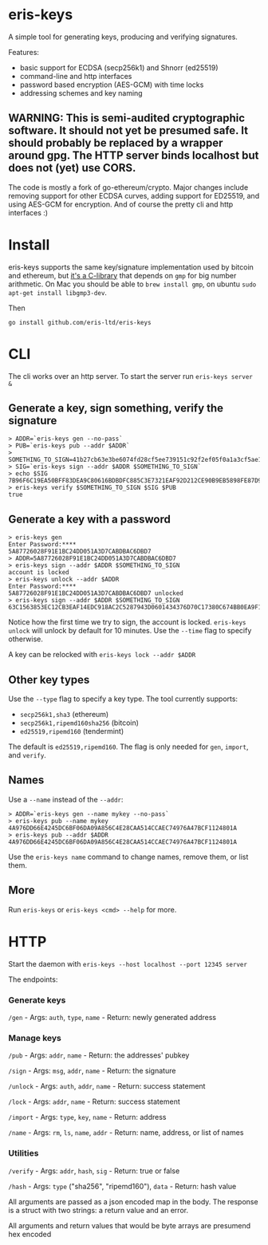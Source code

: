 # eris-keys

A simple tool for generating keys, producing and verifying signatures.

Features:
- basic support for ECDSA (secp256k1) and Shnorr (ed25519)
- command-line and http interfaces
- password based encryption (AES-GCM) with time locks
- addressing schemes and key naming

## WARNING: This is semi-audited cryptographic software. It should not yet be presumed safe.  It should probably be replaced by a wrapper around gpg. The HTTP server binds localhost but does not (yet) use CORS.

The code is mostly a fork of go-ethereum/crypto. Major changes include removing support for other ECDSA curves,
adding support for ED25519, and using AES-GCM for encryption. And of course the pretty cli and http interfaces :)

# Install

eris-keys supports the same key/signature implementation used by bitcoin and ethereum, but [it's a C-library](https://github.com/bitcoin/secp256k1) that depends on `gmp` for big number arithmetic.
On Mac you should be able to `brew install gmp`, on ubuntu `sudo apt-get install libgmp3-dev`.

Then

```
go install github.com/eris-ltd/eris-keys
```


# CLI

The cli works over an http server. To start the server run `eris-keys server &`

## Generate a key, sign something, verify the signature

```
> ADDR=`eris-keys gen --no-pass`
> PUB=`eris-keys pub --addr $ADDR`
> SOMETHING_TO_SIGN=41b27cb63e3be6074fd28cf5ee739151c92f2ef05f0a1a3cf5ae13de3007fc8e
> SIG=`eris-keys sign --addr $ADDR $SOMETHING_TO_SIGN`
> echo $SIG
7B96F6C19EA50BFF83DEA9C80616BDBDFC885C3E7321EAF92D212CE90B9EB5898FE87D95B0A8286E4A49D0F497223C2DAFD38D50E4F6F3A39F7F7B240FDCEC03
> eris-keys verify $SOMETHING_TO_SIGN $SIG $PUB
true
```

## Generate a key with a password

```
> eris-keys gen
Enter Password:****
5A87726028F91E1BC24DD051A3D7CABDBAC6DBD7
> ADDR=5A87726028F91E1BC24DD051A3D7CABDBAC6DBD7
> eris-keys sign --addr $ADDR $SOMETHING_TO_SIGN
account is locked
> eris-keys unlock --addr $ADDR
Enter Password:****
5A87726028F91E1BC24DD051A3D7CABDBAC6DBD7 unlocked
> eris-keys sign --addr $ADDR $SOMETHING_TO_SIGN
63C1563853EC12CB3EAF14EDC918AC2C5287943D0601434376D70C17380C674BB0EA9F1AC24EF3276D89AAED56E353F4AAD5B276BC3B0BB96EA0EB50EA95BA0F
```

Notice how the first time we try to sign, the account is locked. `eris-keys unlock` will unlock by default for 10 minutes. Use the `--time` flag to specify otherwise.

A key can be relocked with `eris-keys lock --addr $ADDR`

## Other key types

Use the `--type` flag to specify a key type. The tool currently supports:

- `secp256k1,sha3` (ethereum)
- `secp256k1,ripemd160sha256` (bitcoin)
- `ed25519,ripemd160` (tendermint)

The default is `ed25519,ripemd160`. The flag is only needed for `gen`, `import`, and `verify`.

## Names

Use a `--name` instead of the `--addr`:

```
> ADDR=`eris-keys gen --name mykey --no-pass`
> eris-keys pub --name mykey
4A976DD66E4245DC6BF06DA09A856C4E28CAA514CCAEC74976A47BCF1124801A
> eris-keys pub --addr $ADDR
4A976DD66E4245DC6BF06DA09A856C4E28CAA514CCAEC74976A47BCF1124801A
```

Use the `eris-keys name` command to change names, remove them, or list them.

## More 

Run `eris-keys` or `eris-keys <cmd> --help` for more.

# HTTP

Start the daemon with `eris-keys --host localhost --port 12345 server`

The endpoints:

### Generate keys
`/gen` 
	- Args: `auth`, `type`, `name`
	- Return:  newly generated address

### Manage keys
`/pub`
	- Args: `addr`, `name`
	- Return: the addresses' pubkey

`/sign`
	- Args: `msg`, `addr`, `name`
	- Return: the signature

`/unlock`
	- Args: `auth`, `addr`, `name`
	- Return: success statement

`/lock`
	- Args: `addr`, `name`
	- Return: success statement

`/import`
	- Args: `type`, `key`, `name`
	- Return: address

`/name`
	- Args: `rm`, `ls`, `name`, `addr`
	- Return: name, address, or list of names

### Utilities
`/verify`
	- Args: `addr`, `hash`, `sig`
	- Return: true or false

`/hash`
	- Args: `type` ("sha256", "ripemd160"), `data`
	- Return: hash value


All arguments are passed as a json encoded map in the body. The response is a struct with two strings: a return value and an error.

All arguments and return values that would be byte arrays are presumend hex encoded
